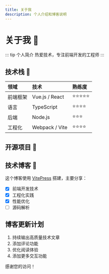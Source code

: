 ```yaml
---
title: 关于我
description: 个人介绍和博客说明
---
```


# 关于我 :wave:

::: tip 个人简介
热爱技术，专注前端开发的工程师
:::

## 技术栈 :rocket:

| 领域 | 技术 | 熟练度 |
|:--|:--|:--|
| 前端框架 | Vue.js / React | ⭐⭐⭐⭐⭐ |
| 语言 | TypeScript | ⭐⭐⭐⭐ |
| 后端 | Node.js | ⭐⭐⭐ |
| 工程化 | Webpack / Vite | ⭐⭐⭐⭐ |

## 开源项目 :star2:

## 技术博客 :pencil:

这个博客使用 [VitePress](https://vitepress.dev/) 搭建，主要分享：

- [x] 前端开发技术
- [x] 工程化实践
- [x] 性能优化
- [ ] 源码解析

## 博客更新计划

1. 持续输出高质量技术文章
2. 添加评论功能
3. 优化阅读体验
4. 添加更多交互功能

感谢您的访问！ 